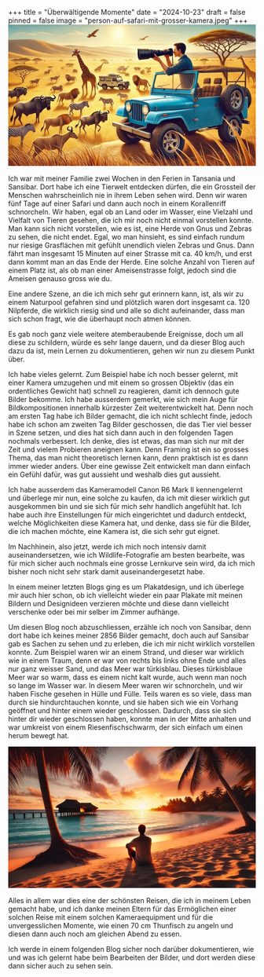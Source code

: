 +++
title = "Überwältigende Momente"
date = "2024-10-23"
draft = false
pinned = false
image = "person-auf-safari-mit-grosser-kamera.jpeg"
+++
![](person-auf-safari-mit-grosser-kamera.jpeg)

Ich war mit meiner Familie zwei Wochen in den Ferien in Tansania und Sansibar. Dort habe ich eine Tierwelt entdecken dürfen, die ein Grossteil der Menschen wahrscheinlich nie in ihrem Leben sehen wird. Denn wir waren fünf Tage auf einer Safari und dann auch noch in einem Korallenriff schnorcheln. Wir haben, egal ob an Land oder im Wasser, eine Vielzahl und Vielfalt von Tieren gesehen, die ich mir noch nicht einmal vorstellen konnte. Man kann sich nicht vorstellen, wie es ist, eine Herde von Gnus und Zebras zu sehen, die nicht endet. Egal, wo man hinsieht, es sind einfach rundum nur riesige Grasflächen mit gefühlt unendlich vielen Zebras und Gnus. Dann fährt man insgesamt 15 Minuten auf einer Strasse mit ca. 40 km/h, und erst dann kommt man an das Ende der Herde. Eine solche Anzahl von Tieren auf einem Platz ist, als ob man einer Ameisenstrasse folgt, jedoch sind die Ameisen genauso gross wie du.

Eine andere Szene, an die ich mich sehr gut erinnern kann, ist, als wir zu einem Naturpool gefahren sind und plötzlich waren dort insgesamt ca. 120 Nilpferde, die wirklich riesig sind und alle so dicht aufeinander, dass man sich schon fragt, wie die überhaupt noch atmen können.

Es gab noch ganz viele weitere atemberaubende Ereignisse, doch um all diese zu schildern, würde es sehr lange dauern, und da dieser Blog auch dazu da ist, mein Lernen zu dokumentieren, gehen wir nun zu diesem Punkt über.

Ich habe vieles gelernt. Zum Beispiel habe ich noch besser gelernt, mit einer Kamera umzugehen und mit einem so grossen Objektiv (das ein ordentliches Gewicht hat) schnell zu reagieren, damit ich dennoch gute Bilder bekomme. Ich habe ausserdem gemerkt, wie sich mein Auge für Bildkompositionen innerhalb kürzester Zeit weiterentwickelt hat. Denn noch am ersten Tag habe ich Bilder gemacht, die ich nicht schlecht finde, jedoch habe ich schon am zweiten Tag Bilder geschossen, die das Tier viel besser in Szene setzen, und dies hat sich dann auch in den folgenden Tagen nochmals verbessert. Ich denke, dies ist etwas, das man sich nur mit der Zeit und vielem Probieren aneignen kann. Denn Framing ist ein so grosses Thema, das man nicht theoretisch lernen kann, denn praktisch ist es dann immer wieder anders. Über eine gewisse Zeit entwickelt man dann einfach ein Gefühl dafür, was gut aussieht und weshalb dies gut aussieht.

Ich habe ausserdem das Kameramodell Canon R6 Mark II kennengelernt und überlege mir nun, eine solche zu kaufen, da ich mit dieser wirklich gut ausgekommen bin und sie sich für mich sehr handlich angefühlt hat. Ich habe auch ihre Einstellungen für mich eingerichtet und dadurch entdeckt, welche Möglichkeiten diese Kamera hat, und denke, dass sie für die Bilder, die ich machen möchte, eine Kamera ist, die sich sehr gut eignet.

Im Nachhinein, also jetzt, werde ich mich noch intensiv damit auseinandersetzen, wie ich Wildlife-Fotografie am besten bearbeite, was für mich sicher auch nochmals eine grosse Lernkurve sein wird, da ich mich bisher noch nicht sehr stark damit auseinandergesetzt habe.

In einem meiner letzten Blogs ging es um Plakatdesign, und ich überlege mir auch hier schon, ob ich vielleicht wieder ein paar Plakate mit meinen Bildern und Designideen verzieren möchte und diese dann vielleicht verschenke oder bei mir selber im Zimmer aufhänge.

Um diesen Blog noch abzuschliessen, erzähle ich noch von Sansibar, denn dort habe ich keines meiner 2856 Bilder gemacht, doch auch auf Sansibar gab es Sachen zu sehen und zu erleben, die ich mir nicht wirklich vorstellen konnte. Zum Beispiel waren wir an einem Strand, und dieser war wirklich wie in einem Traum, denn er war von rechts bis links ohne Ende und alles nur ganz weisser Sand, und das Meer war türkisblau. Dieses türkisblaue Meer war so warm, dass es einem nicht kalt wurde, auch wenn man noch so lange im Wasser war. In diesem Meer waren wir schnorcheln, und wir haben Fische gesehen in Hülle und Fülle. Teils waren es so viele, dass man durch sie hindurchtauchen konnte, und sie haben sich wie ein Vorhang geöffnet und hinter einem wieder geschlossen. Dadurch, dass sie sich hinter dir wieder geschlossen haben, konnte man in der Mitte anhalten und war umkreist von einem Riesenfischschwarm, der sich einfach um einen herum bewegt hat.

![](person-schaut-auf-das-weite-meer-hienaus-bei-abendstimmung-.jpeg)

Alles in allem war dies eine der schönsten Reisen, die ich in meinem Leben gemacht habe, und ich danke meinen Eltern für das Ermöglichen einer solchen Reise mit einem solchen Kameraequipment und für die unvergesslichen Momente, wie einen 70 cm Thunfisch zu angeln und diesen dann auch noch am gleichen Abend zu essen.

Ich werde in einem folgenden Blog sicher noch darüber dokumentieren, wie und was ich gelernt habe beim Bearbeiten der Bilder, und dort werden diese dann sicher auch zu sehen sein.
